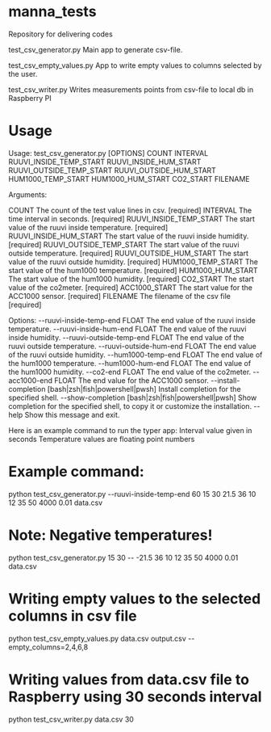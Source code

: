 # manna_tests
Repository for delivering codes

test_csv_generator.py       Main app to generate csv-file.

test_csv_empty_values.py    App to write empty values to columns selected by the user.

test_csv_writer.py          Writes measurements points from csv-file to local db in Raspberry PI

# Usage
Usage: test_csv_generator.py [OPTIONS] COUNT INTERVAL RUUVI_INSIDE_TEMP_START RUUVI_INSIDE_HUM_START RUUVI_OUTSIDE_TEMP_START RUUVI_OUTSIDE_HUM_START HUM1000_TEMP_START HUM1000_HUM_START CO2_START FILENAME

Arguments:

COUNT The count of the test value lines in csv. [required] 
INTERVAL The time interval in seconds. [required]
RUUVI_INSIDE_TEMP_START		The start value of the ruuvi inside temperature. [required]
RUUVI_INSIDE_HUM_START		The start value of the ruuvi inside humidity. [required]
RUUVI_OUTSIDE_TEMP_START	The start value of the ruuvi outside temperature. [required]
RUUVI_OUTSIDE_HUM_START   The start value of the ruuvi outside humidity. [required]
HUM1000_TEMP_START        The start value of the hum1000 temperature. [required]
HUM1000_HUM_START         The start value of the hum1000 humidity. [required]
CO2_START                 The start value of the co2meter.  [required]
ACC1000_START             The start value for the ACC1000 sensor. [required]
FILENAME                  The filename of the csv file  [required]

Options:
  --ruuvi-inside-temp-end FLOAT   The end value of the ruuvi inside
                                  temperature.
  --ruuvi-inside-hum-end FLOAT    The end value of the ruuvi inside humidity.
  --ruuvi-outside-temp-end FLOAT  The end value of the ruuvi outside
                                  temperature.
  --ruuvi-outside-hum-end FLOAT   The end value of the ruuvi outside humidity.
  --hum1000-temp-end FLOAT        The end value of the hum1000 temperature.
  --hum1000-hum-end FLOAT         The end value of the hum1000 humidity.
  --co2-end FLOAT                 The end value of the co2meter.
  --acc1000-end FLOAT             The end value for the ACC1000 sensor.
  --install-completion [bash|zsh|fish|powershell|pwsh]
                                  Install completion for the specified shell.
  --show-completion [bash|zsh|fish|powershell|pwsh]
                                  Show completion for the specified shell, to
                                  copy it or customize the installation.
  --help                          Show this message and exit.

Here is an example command to run the typer app:
Interval value given in seconds
Temperature values are floating point numbers

# Example command:
python test_csv_generator.py --ruuvi-inside-temp-end 60 15 30 21.5 36 10 12 35 50 4000 0.01 data.csv

# Note: Negative temperatures!
python test_csv_generator.py 15 30 -- -21.5 36 10 12 35 50 4000 0.01 data.csv

# Writing empty values to the selected columns in csv file
python test_csv_empty_values.py data.csv output.csv --empty_columns=2,4,6,8

# Writing values from data.csv file to Raspberry using 30 seconds interval
python test_csv_writer.py data.csv 30
